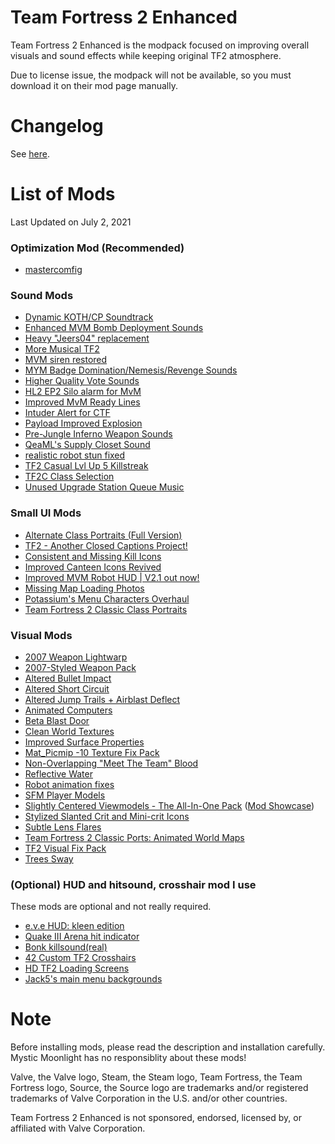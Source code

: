 # Team Fortress 2 Enhanced
Team Fortress 2 Enhanced is the modpack focused on improving overall visuals and sound effects while keeping original TF2 atmosphere.

Due to license issue, the modpack will not be available, so you must download it on their mod page manually.

# Changelog
See [here](https://github.com/MysticMoonlight/TF2-Enhanced/blob/main/CHANGELOG.md).

# List of Mods
Last Updated on July 2, 2021

### Optimization Mod (Recommended)
- [mastercomfig](https://mastercomfig.com)

### Sound Mods
- [Dynamic KOTH/CP Soundtrack](https://gamebanana.com/sounds/53977)
- [Enhanced MVM Bomb Deployment Sounds](https://gamebanana.com/sounds/33388)
- [Heavy "Jeers04" replacement](https://gamebanana.com/sounds/50373)
- [More Musical TF2](https://gamebanana.com/sounds/53978)
- [MVM siren restored](https://gamebanana.com/sounds/48510)
- [MYM Badge Domination/Nemesis/Revenge Sounds](https://gamebanana.com/sounds/44570)
- [Higher Quality Vote Sounds](https://gamebanana.com/sounds/48141)
- [HL2 EP2 Silo alarm for MvM](https://gamebanana.com/sounds/19645)
- [Improved MvM Ready Lines](https://gamebanana.com/sounds/23729)
- [Intuder Alert for CTF](https://gamebanana.com/sounds/54423)
- [Payload Improved Explosion](https://gamebanana.com/sounds/10212)
- [Pre-Jungle Inferno Weapon Sounds](https://gamebanana.com/sounds/39140)
- [QeaML's Supply Closet Sound](https://gamebanana.com/sounds/32143)
- [realistic robot stun fixed](https://gamebanana.com/sounds/44213)
- [TF2 Casual Lvl Up 5 Killstreak](https://gamebanana.com/sounds/49214)
- [TF2C Class Selection](https://gamebanana.com/sounds/54000)
- [Unused Upgrade Station Queue Music](https://gamebanana.com/sounds/50979)

### Small UI Mods
- [Alternate Class Portraits (Full Version)](https://gamebanana.com/mods/26024)
- [TF2 - Another Closed Captions Project!](https://gamebanana.com/mods/25151)
- [Consistent and Missing Kill Icons](https://gamebanana.com/mods/25953)
- [Improved Canteen Icons Revived](https://gamebanana.com/mods/25843)
- [Improved MVM Robot HUD | V2.1 out now!](https://gamebanana.com/mods/25178)
- [Missing Map Loading Photos](https://gamebanana.com/mods/7494)
- [Potassium's Menu Characters Overhaul](https://gamebanana.com/mods/294786)
- [Team Fortress 2 Classic Class Portraits](https://gamebanana.com/mods/26067)

### Visual Mods
- [2007 Weapon Lightwarp](https://gamebanana.com/mods/205352)
- [2007-Styled Weapon Pack](https://gamebanana.com/mods/198560)
- [Altered Bullet Impact](https://gamebanana.com/mods/12384)
- [Altered Short Circuit](https://gamebanana.com/mods/11900)
- [Altered Jump Trails + Airblast Deflect](https://gamebanana.com/mods/11896)
- [Animated Computers](https://gamebanana.com/mods/199838)
- [Beta Blast Door](https://gamebanana.com/mods/199779)
- [Clean World Textures](https://gamebanana.com/mods/7588)
- [Improved Surface Properties](https://gamebanana.com/mods/36744)
- [Mat_Picmip -10 Texture Fix Pack](https://gamebanana.com/mods/198036)
- [Non-Overlapping "Meet The Team" Blood](https://gamebanana.com/mods/12372)
- [Reflective Water](https://gamebanana.com/mods/7560)
- [Robot animation fixes](https://gamebanana.com/mods/206443)
- [SFM Player Models](https://gamebanana.com/mods/198801)
- [Slightly Centered Viewmodels - The All-In-One Pack](https://gamebanana.com/mods/205759) ([Mod Showcase](https://www.youtube.com/watch?v=aHS6AxdHvcw))
- [Stylized Slanted Crit and Mini-crit Icons](https://gamebanana.com/mods/12255)
- [Subtle Lens Flares](https://gamebanana.com/mods/11865)
- [Team Fortress 2 Classic Ports: Animated World Maps](https://gamebanana.com/mods/7561)
- [TF2 Visual Fix Pack](https://github.com/agrastiOs/Ultimate-TF2-Visual-Fix-Pack/releases)
- [Trees Sway](https://gamebanana.com/mods/36719)

### (Optional) HUD and hitsound, crosshair mod I use
These mods are optional and not really required.
- [e.v.e HUD: kleen edition](https://gamebanana.com/mods/293211)
- [Quake III Arena hit indicator](https://gamebanana.com/sounds/21865)
- [Bonk killsound(real)](https://gamebanana.com/sounds/46728)
- [42 Custom TF2 Crosshairs](https://gamebanana.com/mods/12523)
- [HD TF2 Loading Screens](https://gamebanana.com/mods/285046)
- [Jack5's main menu backgrounds](https://gamebanana.com/mods/25578)

# Note
Before installing mods, please read the description and installation carefully. Mystic Moonlight has no responsiblity about these mods!

Valve, the Valve logo, Steam, the Steam logo, Team Fortress, the Team Fortress logo, Source, the Source logo are trademarks and/or registered trademarks of Valve Corporation in the U.S. and/or other countries.

Team Fortress 2 Enhanced is not sponsored, endorsed, licensed by, or affiliated with Valve Corporation. 
